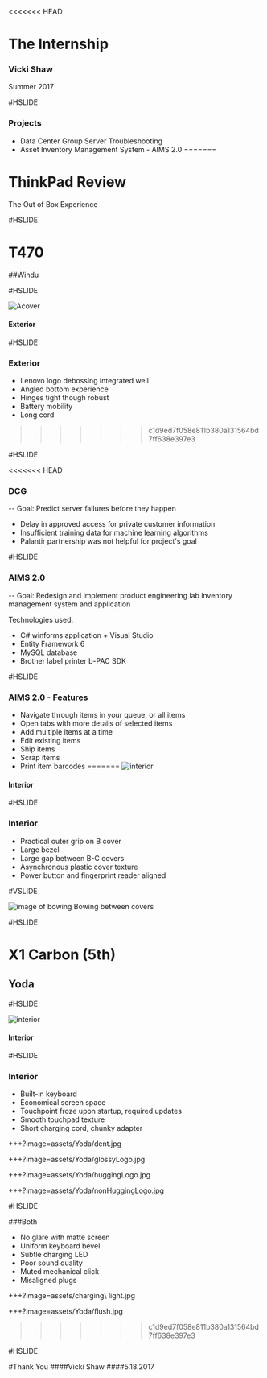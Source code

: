 
<<<<<<< HEAD
# The Internship
### Vicki Shaw
Summer 2017

#HSLIDE

### Projects
- Data Center Group Server Troubleshooting
- Asset Inventory Management System - AIMS 2.0
=======
# ThinkPad Review

The Out of Box Experience

#HSLIDE

# T470
##Windu


#HSLIDE

![Acover](assets/opening.jpg)

#### Exterior



#HSLIDE

### Exterior
- Lenovo logo debossing integrated well
- Angled bottom experience
- Hinges tight though robust
- Battery mobility
- Long cord 


>>>>>>> c1d9ed7f058e811b380a131564bd7ff638e397e3


#HSLIDE

<<<<<<< HEAD
### DCG
-- Goal: Predict server failures before they happen

- Delay in approved access for private customer information
- Insufficient training data for machine learning algorithms
- Palantir partnership was not helpful for project's goal 

#HSLIDE

### AIMS 2.0
-- Goal: Redesign and implement product engineering lab 
inventory management system and application

Technologies used:
- C# winforms application + Visual Studio
- Entity Framework 6
- MySQL database
- Brother label printer b-PAC SDK

#HSLIDE


### AIMS 2.0 - Features
- Navigate through items in your queue, or all items
- Open tabs with more details of selected items
- Add multiple items at a time
- Edit existing items
- Ship items
- Scrap items
- Print item barcodes
=======
![interior](assets/interior.jpg)
#### Interior




#HSLIDE

### Interior
- Practical outer grip on B cover
- Large bezel
- Large gap between B-C covers
- Asynchronous plastic cover texture
- Power button and fingerprint reader aligned
 
#VSLIDE

![image of bowing](assets/IMG_2503.JPG)
Bowing between covers




#HSLIDE

# X1 Carbon (5th)
## Yoda


#HSLIDE

![interior](assets/Yoda/interior.png)
#### Interior



#HSLIDE

### Interior

- Built-in keyboard 
- Economical screen space
- Touchpoint froze upon startup, required updates
- Smooth touchpad texture
- Short charging cord, chunky adapter 



+++?image=assets/Yoda/dent.jpg
<!-- .slide: data-background-transition="none" -->
+++?image=assets/Yoda/glossyLogo.jpg
<!-- .slide: data-background-transition="none" -->
+++?image=assets/Yoda/huggingLogo.jpg
<!-- .slide: data-background-transition="none" -->
+++?image=assets/Yoda/nonHuggingLogo.jpg
<!-- .slide: data-background-transition="none" -->



#HSLIDE

###Both
- No glare with matte screen
- Uniform keyboard bevel
- Subtle charging LED
- Poor sound quality
- Muted mechanical click
- Misaligned plugs


+++?image=assets/charging\ light.jpg
<!-- .slide: data-background-transition="none" -->
+++?image=assets/Yoda/flush.jpg
<!-- .slide: data-background-transition="none" -->


>>>>>>> c1d9ed7f058e811b380a131564bd7ff638e397e3

#HSLIDE 

#Thank You
####Vicki Shaw 
####5.18.2017


